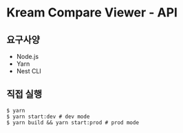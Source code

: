 # Kream Compare Viewer - API

## 요구사양
- Node.js
- Yarn
- Nest CLI

## 직접 실행
```shell
$ yarn
$ yarn start:dev # dev mode
$ yarn build && yarn start:prod # prod mode
```